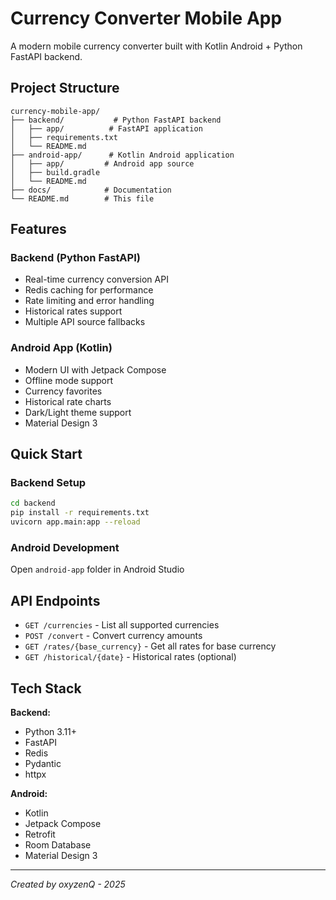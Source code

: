 # Currency Converter Mobile App

A modern mobile currency converter built with Kotlin Android + Python FastAPI backend.

## Project Structure

```
currency-mobile-app/
├── backend/           # Python FastAPI backend
│   ├── app/          # FastAPI application
│   ├── requirements.txt
│   └── README.md
├── android-app/      # Kotlin Android application
│   ├── app/         # Android app source
│   ├── build.gradle
│   └── README.md
├── docs/            # Documentation
└── README.md        # This file
```

## Features

### Backend (Python FastAPI)
- Real-time currency conversion API
- Redis caching for performance
- Rate limiting and error handling
- Historical rates support
- Multiple API source fallbacks

### Android App (Kotlin)
- Modern UI with Jetpack Compose
- Offline mode support
- Currency favorites
- Historical rate charts
- Dark/Light theme support
- Material Design 3

## Quick Start

### Backend Setup
```bash
cd backend
pip install -r requirements.txt
uvicorn app.main:app --reload
```

### Android Development
Open `android-app` folder in Android Studio

## API Endpoints

- `GET /currencies` - List all supported currencies
- `POST /convert` - Convert currency amounts
- `GET /rates/{base_currency}` - Get all rates for base currency
- `GET /historical/{date}` - Historical rates (optional)

## Tech Stack

**Backend:**
- Python 3.11+
- FastAPI
- Redis
- Pydantic
- httpx

**Android:**
- Kotlin
- Jetpack Compose
- Retrofit
- Room Database
- Material Design 3

---
*Created by oxyzenQ - 2025*
